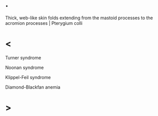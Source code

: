 # .

Thick, web-like skin folds extending from the mastoid processes to the acromion processes | Pterygium colli

# <

Turner syndrome

Noonan syndrome

Klippel-Feil syndrome

Diamond-Blackfan anemia

# >
